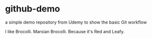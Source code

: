 # github-demo
a simple demo repository from Udemy to show the basic Git workflow 

I like Brocolli. Marsian Brocolli. Because it's Red and Leafy. 

